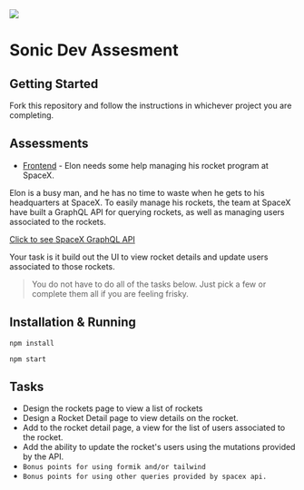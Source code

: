 <img src="./resources/sonic.png" />

# Sonic Dev Assesment

## Getting Started

Fork this repository and follow the instructions in whichever project you are completing.

## Assessments

- [Frontend](./frontend) - Elon needs some help managing his rocket program at SpaceX.

Elon is a busy man, and he has no time to waste when he gets to his headquarters at SpaceX. To easily manage his rockets, the team at SpaceX have built a GraphQL API for querying rockets, as well as managing users associated to the rockets.

[Click to see SpaceX GraphQL API](https://api.spacex.land/graphql/)

Your task is it build out the UI to view rocket details and update users associated to those rockets.

> You do not have to do all of the tasks below. Just pick a few or complete them all if you are feeling frisky.

## Installation & Running

```shell
npm install
```

```shell
npm start
```

## Tasks

- Design the rockets page to view a list of rockets
- Design a Rocket Detail page to view details on the rocket.
- Add to the rocket detail page, a view for the list of users associated to the rocket.
- Add the ability to update the rocket's users using the mutations provided by the API.
- `Bonus points for using formik and/or tailwind`
- `Bonus points for using other queries provided by spacex api.`
